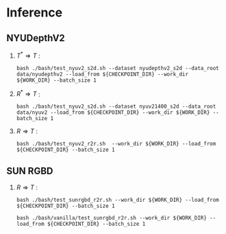 # Inference

## NYUDepthV2

1. $T^* \Rightarrow T$ :

   ```shell
   bash ./bash/test_nyuv2_s2d.sh --dataset nyudepthv2_s2d --data_root data/nyudepthv2 --load_from ${CHECKPOINT_DIR} --work_dir ${WORK_DIR} --batch_size 1
   ```

2. $R^* \Rightarrow T$ :

   ```shell
   bash ./bash/test_nyuv2_s2d.sh --dataset nyuv21400_s2d --data_root data/nyuv2 --load_from ${CHECKPOINT_DIR} --work_dir ${WORK_DIR} --batch_size 1
   ```

3. $R \Rightarrow T$ :

   ```shell
   bash ./bash/test_nyuv2_r2r.sh  --work_dir ${WORK_DIR} --load_from ${CHECKPOINT_DIR} --batch_size 1
   ```

## SUN RGBD

1. $R \Rightarrow T$ :

   ```shell
   bash ./bash/test_sunrgbd_r2r.sh --work_dir ${WORK_DIR} --load_from ${CHECKPOINT_DIR} --batch_size 1
   
   bash ./bash/vanilla/test_sunrgbd_r2r.sh --work_dir ${WORK_DIR} --load_from ${CHECKPOINT_DIR} --batch_size 1
   ```

   